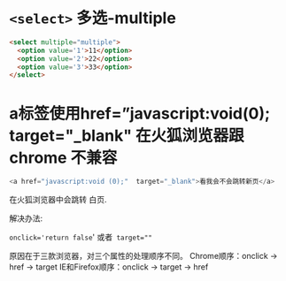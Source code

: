 #  `<select>` 多选-multiple

```html
<select multiple="multiple">
  <option value='1'>11</option>
  <option value='2'>22</option>
  <option value='3'>33</option>
</select>
```



#  a标签使用href=”javascript:void(0); target="_blank"  在火狐浏览器跟chrome 不兼容

```js
<a href="javascript:void (0);"  target="_blank">看我会不会跳转新页</a>
```

在火狐浏览器中会跳转 白页.

解决办法:

`onclick='return false`'  或者` target=""`

原因在于三款浏览器，对三个属性的处理顺序不同。
Chrome顺序：onclick -> href -> target
IE和Firefox顺序：onclick -> target -> href




